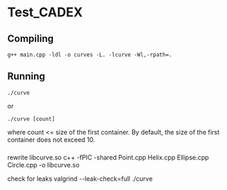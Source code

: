 # Test_CADEX

## Compiling

```shell
g++ main.cpp -ldl -o curves -L. -lcurve -Wl,-rpath=.
```

## Running
```shell
./curve
```
or 

```shell
./curve [count]
```
where count <= size of the first container. By default, the size of the first container does not exceed 10.

### 
rewrite libcurve.so
c++ -fPIC -shared Point.cpp Helix.cpp Ellipse.cpp Circle.cpp -o libcurve.so

check for leaks
valgrind --leak-check=full ./curve